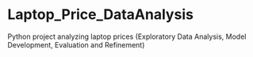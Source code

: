 # Laptop_Price_DataAnalysis
Python project analyzing laptop prices (Exploratory Data Analysis, Model Development, Evaluation and Refinement)
